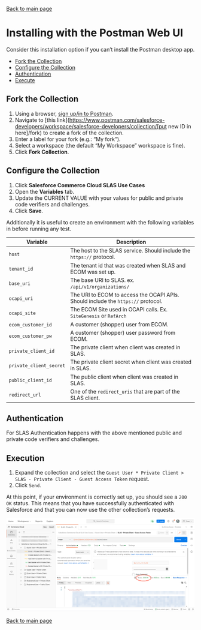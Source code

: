 [Back to main page](README.md)

# Installing with the Postman Web UI

Consider this installation option if you can’t install the Postman desktop app.


- [Fork the Collection](#fork-the-collection)
- [Configure the Collection](#configure-the-collection)
- [Authentication](#authentication)
- [Execute](#execute)


## Fork the Collection

1. Using a browser, [sign up/in to Postman](https://identity.getpostman.com/login).
2. Navigate to [this link](https://www.postman.com/salesforce-developers/workspace/salesforce-developers/collection/[put new ID in here]/fork) to create a fork of the collection.
3. Enter a label for your fork (e.g.: “My fork”).
4. Select a workspace (the default “My Workspace” workspace is fine).
5. Click **Fork Collection**.


## Configure the Collection

1. Click **Salesforce Commerce Cloud SLAS Use Cases**
1. Open the **Variables** tab.
1. Update the CURRENT VALUE with your values for public and private code verifiers and challenges.
1. Click **Save**.

Additionally it is useful to create an environment with the following variables in before running any test.

| Variable | Description |
| --- | --- |
| `host` | The host to the SLAS service. Should include the `https://` protocol. |
| `tenant_id` | The tenant id that was created when SLAS and ECOM was set up. |
| `base_uri` | The base URI to SLAS. ex. `/api/v1/organizations/` |
| `ocapi_uri` | The URI to ECOM to access the OCAPI APIs. Should include the `https://` protocol. |
| `ocapi_site` | The ECOM Site used in OCAPI calls. Ex. `SiteGenesis` or `RefArch` |
| `ecom_customer_id` | A customer (shopper) user from ECOM. |
| `ecom_customer_pw` | A customer (shopper) user password from ECOM. |
| `private_client_id` | The private client when client was created in SLAS. |
| `private_client_secret` | The private client secret when client was created in SLAS. |
| `public_client_id` | The public client when client was created in SLAS. |
| `redirect_url` | One of the `redirect_uris` that are part of the SLAS client. |

## Authentication
For SLAS Authentication happens with the above mentioned public and private code verifiers and challenges.


## Execution
1. Expand the collection and select the `Guest User * Private Client > SLAS - Private Client - Guest Access Token` request.
1. Click `Send`.

At this point, if your environment is correctly set up, you should see a `200 OK` status. This means that you have successfully authenticated with Salesforce and that you can now use the other collection’s requests.

![Authenticate screenshot](doc-gfx/app/slas_private_client_200.png)


[Back to main page](README.md)
